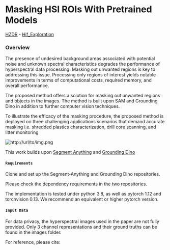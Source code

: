 # Masking HSI ROIs With Pretrained Models
[HZDR](https://hzdr.de) - [Hif_Exploration](https://www.iexplo.space/)

### **Overview**

The presence of undesired background areas associated with potential noise and unknown spectral characteristics degrades the performance of hyperspectral data processing. Masking out unwanted regions is key to addressing this issue. Processing only regions of interest yields notable improvements in terms of computational costs, required memory, and overall performance.

The proposed method offers a solution for masking out unwanted regions and objects in the images. The method is built upon SAM and Grounding Dino in addition to further computer vision techniques.

To illustrate the efficacy of the masking procedure, the proposed method is deployed on three challenging applications scenarios that demand accurate masking i.e. shredded plastics characterization, drill core scanning, and litter monitoring

![http://url/to/img.png](https://github.com/Elias-Arbash/Masking/blob/main/assets/Methodology.png)

This work builds upon [Segment Anything](https://github.com/facebookresearch/segment-anything) and [Grounding Dino](https://github.com/facebookresearch/segment-anything)

#### **``Requirements``**

Clone and set up the Segment-Anything and Grounding Dino repositories.

Please check the dependency requirements in the two repositories.

The implementation is tested under python 3.8, as well as pytorch 1.12 and torchvision 0.13. We recommend an equivalent or higher pytorch version.

#### **``Input Data``**

For data privacy, the hyperspectral images used in the paper are not fully provided. Only 3 channel representations and their ground truths can be found in the images folder.

For reference, please cite:

